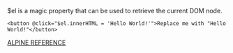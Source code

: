 $el is a magic property that can be used to retrieve the current DOM node.

```<button @click="$el.innerHTML = 'Hello World!'">Replace me with "Hello World!"</button>```


[ALPINE REFERENCE](https://alpinejs.dev/magics/el)
